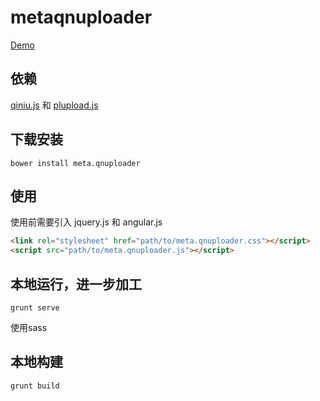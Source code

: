 # metaqnuploader

[Demo](http://dylike.github.io/meta.qnuploader)

## 依赖

[qiniu.js](http://developer.qiniu.com/docs/v6/sdk/javascript-sdk.html) 和 [plupload.js](http://www.plupload.com/)

## 下载安装

`bower install meta.qnuploader`

## 使用

使用前需要引入 jquery.js 和 angular.js

```html
<link rel="stylesheet" href="path/to/meta.qnuploader.css"></script>
<script src="path/to/meta.qnuploader.js"></script>
```

## 本地运行，进一步加工

`grunt serve`

使用sass

## 本地构建

`grunt build`
